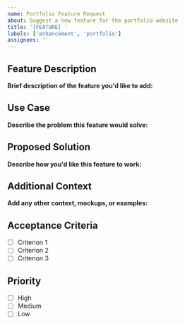 ```yaml
---
name: Portfolio Feature Request
about: Suggest a new feature for the portfolio website
title: '[FEATURE] '
labels: ['enhancement', 'portfolio']
assignees: ''
---
```


## Feature Description
**Brief description of the feature you'd like to add:**

## Use Case
**Describe the problem this feature would solve:**

## Proposed Solution
**Describe how you'd like this feature to work:**

## Additional Context
**Add any other context, mockups, or examples:**

## Acceptance Criteria
- [ ] Criterion 1
- [ ] Criterion 2
- [ ] Criterion 3

## Priority
- [ ] High
- [ ] Medium
- [ ] Low
